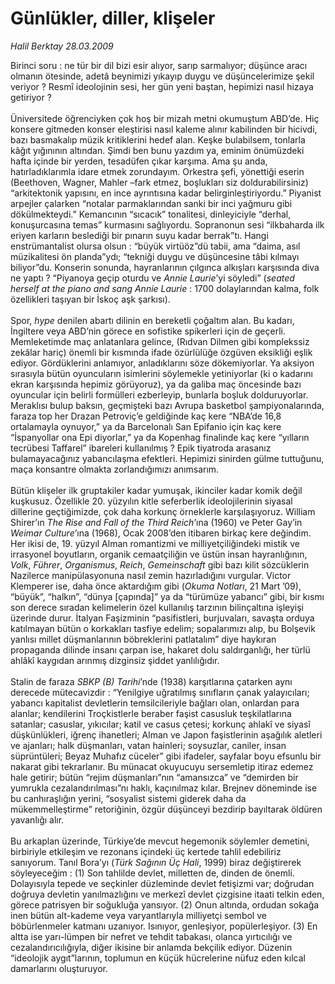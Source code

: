 # Günlükler, diller, klişeler

*Halil Berktay 28.03.2009*

<div class="taraf_structure_2col_1zq">
<div class="margen_n">



 <p>Birinci soru : ne tür bir dil bizi esir alıyor, sarıp sarmalıyor; düşünce aracı olmanın ötesinde, adetâ beynimizi yıkayıp duygu ve düşüncelerimize şekil veriyor ? Resmî ideolojinin sesi, her gün yeni baştan, hepimizi nasıl hizaya getiriyor ? <br/><br/>Üniversitede öğrenciyken çok hoş bir mizah metni okumuştum ABD’de. Hiç konsere gitmeden konser eleştirisi nasıl kaleme alınır kabilinden bir hicivdi, bazı basmakalıp müzik kritiklerini hedef alan. Keşke bulabilsem, tonlarla kâğıt yığınının altından. Şimdi ben bunu yazdım ya, eminim önümüzdeki hafta içinde bir yerden, tesadüfen çıkar karşıma. Ama şu anda, hatırladıklarımla idare etmek zorundayım. Orkestra şefi, yönettiği eserin (Beethoven, Wagner, Mahler –fark etmez, boşlukları siz doldurabilirsiniz) “arkitektonik yapısını, en ince ayrıntısına kadar belirginleştiriyordu.” Piyanist arpejler çalarken “notalar parmaklarından sanki bir inci yağmuru gibi dökülmekteydi.” Kemancının “sıcacık” tonalitesi, dinleyiciyle “derhal, konuşurcasına temas” kurmasını sağlıyordu. Sopranonun sesi “ilkbaharda ilk eriyen karların beslediği bir pınarın suyu kadar berrak”tı. Hangi enstrümantalist olursa olsun : “büyük virtüöz”dü tabii, ama “daima, asıl müzikalitesi ön planda”ydı; “tekniği duygu ve düşüncesine tâbi kılmayı biliyor”du. Konserin sonunda, hayranlarının çılgınca alkışları karşısında diva ne yaptı ? “Piyanoya geçip oturdu ve <i>Annie Laurie</i>’yi söyledi” (<i>seated herself at the piano and sang Annie Laurie</i> : 1700 dolaylarından kalma, folk özellikleri taşıyan bir İskoç aşk şarkısı). <br/><br/>Spor, <i>hype</i> denilen abartı dilinin en bereketli çoğaltım alan. Bu kadarı, İngiltere veya ABD’nin görece en sofistike spikerleri için de geçerli. Memleketimde maç anlatanlara gelince, (Rıdvan Dilmen gibi komplekssiz zekâlar hariç) önemli bir kısmında ifade özürlülüğe özgüven eksikliği eşlik ediyor. Gördüklerini anlamıyor, anladıklarını söze dökemiyorlar. Ya aksiyon sırasıyla bütün oyuncuların isimlerini söylemekle yetiniyorlar (ki o kadarını ekran karşısında hepimiz görüyoruz), ya da galiba maç öncesinde bazı oyuncular için belirli formülleri ezberleyip, bunlarla boşluk dolduruyorlar. Meraklısı bulup baksın, geçmişteki bazı Avrupa basketbol şampiyonalarında, faraza top her Drazan Petroviç’e geldiğinde kaç kere “NBA’de 16,8 ortalamayla oynuyor,” ya da Barcelonalı San Epifanio için kaç kere “İspanyollar ona Epi diyorlar,” ya da Kopenhag finalinde kaç kere “yılların tecrübesi Taffarel” ibareleri kullanılmış ? Epik tiyatroda arasanız bulamayacağınız yabancılaşma efektleri. Hepimizi sinirden gülme tuttuğunu, maça konsantre olmakta zorlandığımızı anımsarım. <br/><br/>Bütün klişeler ilk gruptakiler kadar yumuşak, ikinciler kadar komik değil kuşkusuz. Özellikle 20. yüzyılın kitle seferberlik ideolojilerinin siyasal dillerine geçtiğimizde, çok daha korkunç örneklerle karşılaşıyoruz. William Shirer’ın <i>The Rise and Fall of the Third Reich</i>’ına (1960) ve Peter Gay’in <i>Weimar Culture</i>’ına (1968), Ocak 2008’den itibaren birkaç kere değindim. Her ikisi de, 19. yüzyıl Alman romantizmi ve milliyetçiliğindeki mistik ve irrasyonel boyutların, organik cemaatçiliğin ve üstün insan hayranlığının, <i>Volk</i>, <i>Führer</i>, <i>Organismus</i>, <i>Reich</i>, <i>Gemeinschaft</i> gibi bazı kilit sözcüklerin Nazilerce manipülasyonuna nasıl zemin hazırladığını vurgular. Victor Klemperer ise, daha önce aktardığım gibi (<i>Okuma Notları</i>, 21 Mart ’09), “büyük”, “halkın”, “dünya [çapında]” ya da “türümüze yabancı” gibi, bir kısmı son derece sıradan kelimelerin özel kullanılış tarzının bilinçaltına işleyişi üzerinde durur. İtalyan Faşizminin “pasifistleri, burjuvaları, savaşta orduya katılmayan bütün o korkakları tasfiye edelim; sopalarımızı alıp, bu Bolşevik yanlısı millet düşmanlarının böbreklerini patlatalım” diye haykıran propaganda dilinde insanı çarpan ise, hakaret dolu saldırganlığı, her türlü ahlâkî kaygıdan arınmış dizginsiz şiddet yanlılığıdır. <br/><br/>Stalin de faraza <i>SBKP (B) Tarihi</i>’nde (1938) karşıtlarına çatarken aynı derecede mütecavizdir : “Yenilgiye uğratılmış sınıfların çanak yalayıcıları; yabancı kapitalist devletlerin temsilcileriyle bağları olan, onlardan para alanlar; kendilerini Troçkistlerle beraber faşist casusluk teşkilatlarına satanlar; casuslar, yıkıcılar; katil ve casus çetesi; korkunç ahlakî ve siyasî düşkünlükleri, iğrenç ihanetleri; Alman ve Japon faşistlerinin aşağılık aletleri ve ajanları; halk düşmanları, vatan hainleri; soysuzlar, caniler, insan süprüntüleri; Beyaz Muhafız cüceler” gibi ifadeler, sayfalar boyu efsunlu bir nakarat gibi tekrarlanır. Bu münacat okuyucuyu sersemletip itiraz edemez hale getirir; bütün “rejim düşmanları”nın “amansızca” ve “demirden bir yumrukla cezalandırılması”nı haklı, kaçınılmaz kılar. Brejnev döneminde ise bu canhıraşlığın yerini, “sosyalist sistemi giderek daha da mükemmelleştirme” retoriğinin, özgür düşünceyi bezdirip bayıltarak öldüren yavanlığı alır. <br/><br/>Bu arkaplan üzerinde, Türkiye’de mevcut hegemonik söylemler demetini, birbiriyle etkileşim ve rezonans içindeki üç kertede tahlil edebiliriz sanıyorum. Tanıl Bora’yı (<i>Türk Sağının Üç Hali</i>, 1999) biraz değiştirerek söyleyeceğim : (1) Son tahlilde devlet, milletten de, dinden de önemli. Dolayısıyla tepede ve seçkinler düzleminde devlet fetişizmi var; doğrudan doğruya devletin yanılmazlığını ve merkezî devlet çizgisine itaati telkin eden, görece patrisyen bir soğukluğa yansıyor. (2) Onun altında, ordudan sokağa inen bütün alt-kademe veya varyantlarıyla milliyetçi sembol ve böbürlenmeler katmanı uzanıyor. Isınıyor, genleşiyor, popülerleşiyor. (3) En altta ise yarı-lümpen bir nefret ve tehdit tabakası, olanca yırtıcılığı ve cezalandırıcılığıyla, diğer ikisine bir anlamda bekçilik ediyor. Düzenin “ideolojik aygıt”larının, toplumun en küçük hücrelerine nüfuz eden kılcal damarlarını oluşturuyor.</p>
<br/>
<br/>
<br/>



<br/>


<div id="taraf_not">
</div>

</div>


</div>
